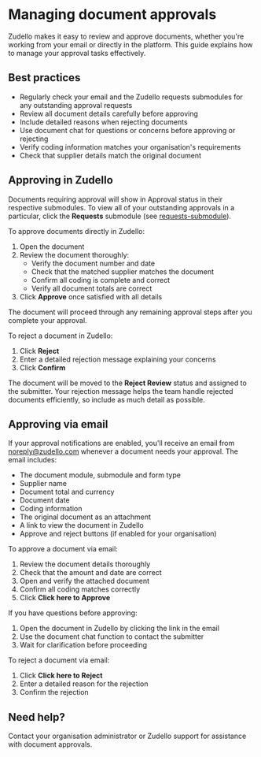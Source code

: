 # Managing document approvals

Zudello makes it easy to review and approve documents, whether you're working from your email or directly in the platform. This guide explains how to manage your approval tasks effectively.

## Best practices

- Regularly check your email and the Zudello requests submodules for any outstanding approval requests
- Review all document details carefully before approving
- Include detailed reasons when rejecting documents
- Use document chat for questions or concerns before approving or rejecting
- Verify coding information matches your organisation's requirements
- Check that supplier details match the original document

## Approving in Zudello

Documents requiring approval will show in Approval status in their respective submodules. To view all of your outstanding approvals in a particular, click the **Requests** submodule (see [requests-submodule](requests-submodule.md)).

To approve documents directly in Zudello:

1. Open the document
2. Review the document thoroughly:
   - Verify the document number and date
   - Check that the matched supplier matches the document
   - Confirm all coding is complete and correct
   - Verify all document totals are correct
3. Click **Approve** once satisfied with all details

The document will proceed through any remaining approval steps after you complete your approval.

To reject a document in Zudello:

1. Click **Reject**
2. Enter a detailed rejection message explaining your concerns
3. Click **Confirm**

The document will be moved to the **Reject Review** status and assigned to the submitter. Your rejection message helps the team handle rejected documents efficiently, so include as much detail as possible.

## Approving via email

If your approval notifications are enabled, you'll receive an email from noreply@zudello.com whenever a document needs your approval. The email includes:

- The document module, submodule and form type
- Supplier name
- Document total and currency
- Document date
- Coding information
- The original document as an attachment
- A link to view the document in Zudello
- Approve and reject buttons (if enabled for your organisation)

To approve a document via email:

1. Review the document details thoroughly
2. Check that the amount and date are correct
3. Open and verify the attached document
4. Confirm all coding matches correctly
5. Click **Click here to Approve**

If you have questions before approving:
1. Open the document in Zudello by clicking the link in the email
2. Use the document chat function to contact the submitter
3. Wait for clarification before proceeding

To reject a document via email:
1. Click **Click here to Reject**
2. Enter a detailed reason for the rejection
3. Confirm the rejection

## Need help?

Contact your organisation administrator or Zudello support for assistance with document approvals.